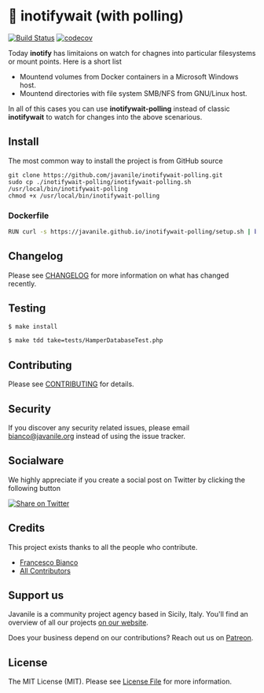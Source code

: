 # 🔔 inotifywait (with polling)

[![Build Status](https://travis-ci.org/javanile/inotifywait-polling.svg?branch=master)](https://travis-ci.org/javanile/inotifywait-polling)
[![codecov](https://codecov.io/gh/javanile/inotifywait-polling/branch/master/graph/badge.svg)](https://codecov.io/gh/javanile/inotifywait-polling)

Today **inotify** has limitaions on watch for chagnes into particular filesystems or mount points. Here is a short list

- Mountend volumes from Docker containers in a Microsoft Windows host.
- Mountend directories with file system SMB/NFS from GNU/Linux host.

In all of this cases you can use **inotifywait-polling** instead of classic **inotifywait** to watch for changes into the above scenarious.

## Install

The most common way to install the project is from GitHub source

```shell
git clone https://github.com/javanile/inotifywait-polling.git
sudo cp ./inotifywait-polling/inotifywait-polling.sh /usr/local/bin/inotifywait-polling
chmod +x /usr/local/bin/inotifywait-polling
```

### Dockerfile

```bash
RUN curl -s https://javanile.github.io/inotifywait-polling/setup.sh | bin=inotifywait bash -
```

## Changelog

Please see [CHANGELOG](CHANGELOG.md) for more information on what has changed recently.

## Testing

```bash
$ make install
```

```bash
$ make tdd take=tests/HamperDatabaseTest.php 
```

## Contributing

Please see [CONTRIBUTING](CONTRIBUTING.md) for details.

## Security

If you discover any security related issues, please email bianco@javanile.org instead of using the issue tracker.

## Socialware

We highly appreciate if you create a social post on Twitter by clicking the following button

[![Share on Twitter](https://img.shields.io/badge/-share%20on%20twitter-blue?logo=twitter&style=for-the-badge)](https://twitter.com/intent/tweet?text=Hello%20world)

## Credits

This project exists thanks to all the people who contribute.

- [Francesco Bianco](https://github.com/francescobianco)
- [All Contributors](https://github.com/javanile/hamper/graphs/contributors) 

## Support us

Javanile is a community project agency based in Sicily, Italy. 
You'll find an overview of all our projects [on our website](https://www.javanile.org).

Does your business depend on our contributions? Reach out us on [Patreon](https://www.patreon.com/javanile). 

## License

The MIT License (MIT). Please see [License File](https://github.com/javanile/hamper/blob/main/LICENSE) for more information.
